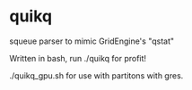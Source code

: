 # quikq
squeue parser to mimic GridEngine's "qstat"

Written in bash, run ./quikq for profit!

./quikq_gpu.sh for use with partitons with gres.
